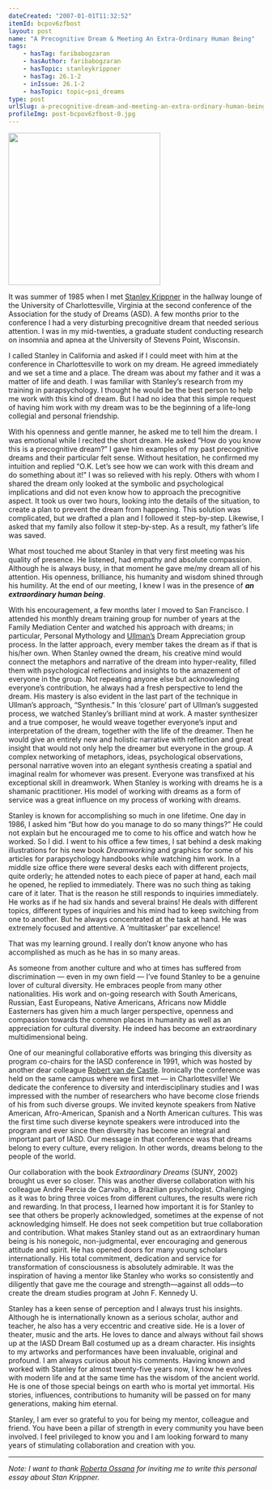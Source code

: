 ```yaml
---
dateCreated: "2007-01-01T11:32:52"
itemId: bcpov6zfbost
layout: post
name: "A Precognitive Dream & Meeting An Extra-Ordinary Human Being"
tags:
    - hasTag: faribabogzaran
    - hasAuthor: faribabogzaran
    - hasTopic: stanleykrippner
    - hasTag: 26.1-2
    - inIssue: 26.1-2
    - hasTopic: topic~psi_dreams
type: post
urlSlug: a-precognitive-dream-and-meeting-an-extra-ordinary-human-being
profileImg: post-bcpov6zfbost-0.jpg
---
```


<img src="../images/post-bcpov6zfbost-0.jpg" width="300px" height="auto"/>

It was summer of 1985 when I met [Stanley Krippner](../@stanleykrippner) in the hallway lounge of the University of Charlottesville, Virginia at the second conference of the Association for the study of Dreams (ASD). A few months prior to the conference I had a very disturbing precognitive dream that needed serious attention. I was in my mid-twenties, a graduate student conducting research on insomnia and apnea at the University of Stevens Point, Wisconsin.

I called Stanley in California and asked if I could meet with him at the conference in Charlottesville to work on my dream. He agreed immediately and we set a time and a place. The dream was about my father and it was a matter of life and death. I was familiar with Stanley’s research from my training in parapsychology. I thought he would be the best person to help me work with this kind of dream. But I had no idea that this simple request of having him work with my dream was to be the beginning of a life-long collegial and personal friendship.

With his openness and gentle manner, he asked me to tell him the dream. I was emotional while I recited the short dream. He asked “How do you know this is a precognitive dream?” I gave him examples of my past precognitive dreams and their particular felt sense. Without hesitation, he confirmed my intuition and replied “O.K. Let’s see how we can work with this dream and do something about it!” I was so relieved with his reply. Others with whom I shared the dream only looked at the symbolic and psychological implications and did not even know how to approach the precognitive aspect. It took us over two hours, looking into the details of the situation, to create a plan to prevent the dream from happening. This solution was complicated, but we drafted a plan and I followed it step-by-step. Likewise, I asked that my family also follow it step-by-step. As a result, my father’s life was saved.

What most touched me about Stanley in that very first meeting was his quality of presence. He listened, had empathy and absolute compassion. Although he is always busy, in that moment he gave me/my dream all of his attention. His openness, brilliance, his humanity and wisdom shined through his humility. At the end of our meeting, I knew I was in the presence of **_an extraordinary human being_**.

With his encouragement, a few months later I moved to San Francisco. I attended his monthly dream training group for number of years at the Family Mediation Center and watched his approach with dreams; in particular, Personal Mythology and [Ullman’s](../@montagueullman) Dream Appreciation group process. In the latter approach, every member takes the dream as if that is his/her own. When Stanley owned the dream, his creative mind would connect the metaphors and narrative of the dream into hyper-reality, filled them with psychological reflections and insights to the amazement of everyone in the group. Not repeating anyone else but acknowledging everyone’s contribution, he always had a fresh perspective to lend the dream. His mastery is also evident in the last part of the technique in Ullman’s approach, “Synthesis.” In this ‘closure’ part of Ullman’s suggested process, we watched Stanley’s brilliant mind at work. A master synthesizer and a true composer, he would weave together everyone’s input and interpretation of the dream, together with the life of the dreamer. Then he would give an entirely new and holistic narrative with reflection and great insight that would not only help the dreamer but everyone in the group. A complex networking of metaphors, ideas, psychological observations, personal narrative woven into an elegant synthesis creating a spatial and imaginal realm for whomever was present. Everyone was transfixed at his exceptional skill in dreamwork. When Stanley is working with dreams he is a shamanic practitioner. His model of working with dreams as a form of service was a great influence on my process of working with dreams.

Stanley is known for accomplishing so much in one lifetime. One day in 1986, I asked him “But how do you manage to do so many things?” He could not explain but he encouraged me to come to his office and watch how he worked. So I did. I went to his office a few times, I sat behind a desk making illustrations for his new book _Dreamworking_ and graphics for some of his articles for parapsychology handbooks while watching him work. In a middle size office there were several desks each with different projects, quite orderly; he attended notes to each piece of paper at hand, each mail he opened, he replied to immediately. There was no such thing as taking care of it later. That is the reason he still responds to inquiries immediately. He works as if he had six hands and several brains! He deals with different topics, different types of inquiries and his mind had to keep switching from one to another. But he always concentrated at the task at hand. He was extremely focused and attentive. A ‘multitasker’ par excellence!

That was my learning ground. I really don’t know anyone who has accomplished as much as he has in so many areas.

As someone from another culture and who at times has suffered from discrimination — even in my own field — I’ve found Stanley to be a genuine lover of cultural diversity. He embraces people from many other nationalities. His work and on-going research with South Americans, Russian, East Europeans, Native Americans, Africans now Middle Easterners has given him a much larger perspective, openness and compassion towards the common places in humanity as well as an appreciation for cultural diversity. He indeed has become an extraordinary multidimensional being.

One of our meaningful collaborative efforts was bringing this diversity as program co-chairs for the IASD conference in 1991, which was hosted by another dear colleague [Robert van de Castle](../@bobvandecastle). Ironically the conference was held on the same campus where we first met — in Charlottesville! We dedicate the conference to diversity and interdisciplinary studies and I was impressed with the number of researchers who have become close friends of his from such diverse groups. We invited keynote speakers from Native American, Afro-American, Spanish and a North American cultures. This was the first time such diverse keynote speakers were introduced into the program and ever since then diversity has become an integral and important part of IASD. Our message in that conference was that dreams belong to every culture, every religion. In other words, dreams belong to the people of the world.

Our collaboration with the book _Extraordinary Dreams_ (SUNY, 2002) brought us ever so closer. This was another diverse collaboration with his colleague André Percia de Carvalho, a Brazilian psychologist. Challenging as it was to bring three voices from different cultures, the results were rich and rewarding. In that process, I learned how important it is for Stanley to see that others be properly acknowledged, sometimes at the expense of not acknowledging himself. He does not seek competition but true collaboration and contribution. What makes Stanley stand out as an extraordinary human being is his nonegoic, non-judgmental, ever encouraging and generous attitude and spirit. He has opened doors for many young scholars internationally. His total commitment, dedication and service for transformation of consciousness is absolutely admirable. It was the inspiration of having a mentor like Stanley who works so consistently and diligently that gave me the courage and strength—against all odds—to create the dream studies program at John F. Kennedy U.

Stanley has a keen sense of perception and I always trust his insights. Although he is internationally known as a serious scholar, author and teacher, he also has a very eccentric and creative side. He is a lover of theater, music and the arts. He loves to dance and always without fail shows up at the IASD Dream Ball costumed up as a dream character. His insights to my artworks and performances have been invaluable, original and profound. I am always curious about his comments. Having known and worked with Stanley for almost twenty-five years now, I know he evolves with modern life and at the same time has the wisdom of the ancient world. He is one of those special beings on earth who is mortal yet immortal. His stories, influences, contributions to humanity will be passed on for many generations, making him eternal.

Stanley, I am ever so grateful to you for being my mentor, colleague and friend. You have been a pillar of strength in every community you have been involved. I feel privileged to know you and I am looking forward to many years of stimulating collaboration and creation with you.

<hr>

_Note: I want to thank [Roberta Ossana](../@robertaossana) for inviting me to write this personal essay about Stan Krippner._
